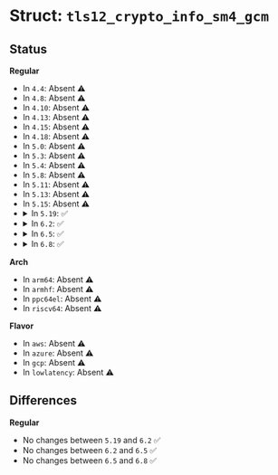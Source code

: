 # Struct: <code>tls12_crypto_info_sm4_gcm</code>

## Status
<b>Regular</b>
<ul>
<li>
In <code>4.4</code>: Absent ⚠️
</li>
<li>
In <code>4.8</code>: Absent ⚠️
</li>
<li>
In <code>4.10</code>: Absent ⚠️
</li>
<li>
In <code>4.13</code>: Absent ⚠️
</li>
<li>
In <code>4.15</code>: Absent ⚠️
</li>
<li>
In <code>4.18</code>: Absent ⚠️
</li>
<li>
In <code>5.0</code>: Absent ⚠️
</li>
<li>
In <code>5.3</code>: Absent ⚠️
</li>
<li>
In <code>5.4</code>: Absent ⚠️
</li>
<li>
In <code>5.8</code>: Absent ⚠️
</li>
<li>
In <code>5.11</code>: Absent ⚠️
</li>
<li>
In <code>5.13</code>: Absent ⚠️
</li>
<li>
In <code>5.15</code>: Absent ⚠️
</li>
<li>
<details>
<summary>In <code>5.19</code>: ✅</summary>

```c
struct tls12_crypto_info_sm4_gcm {
    struct tls_crypto_info info;
    unsigned char iv[8];
    unsigned char key[16];
    unsigned char salt[4];
    unsigned char rec_seq[8];
};
```
</details>
</li>
<li>
<details>
<summary>In <code>6.2</code>: ✅</summary>

```c
struct tls12_crypto_info_sm4_gcm {
    struct tls_crypto_info info;
    unsigned char iv[8];
    unsigned char key[16];
    unsigned char salt[4];
    unsigned char rec_seq[8];
};
```
</details>
</li>
<li>
<details>
<summary>In <code>6.5</code>: ✅</summary>

```c
struct tls12_crypto_info_sm4_gcm {
    struct tls_crypto_info info;
    unsigned char iv[8];
    unsigned char key[16];
    unsigned char salt[4];
    unsigned char rec_seq[8];
};
```
</details>
</li>
<li>
<details>
<summary>In <code>6.8</code>: ✅</summary>

```c
struct tls12_crypto_info_sm4_gcm {
    struct tls_crypto_info info;
    unsigned char iv[8];
    unsigned char key[16];
    unsigned char salt[4];
    unsigned char rec_seq[8];
};
```
</details>
</li>
</ul>
<b>Arch</b>
<ul>
<li>
In <code>arm64</code>: Absent ⚠️
</li>
<li>
In <code>armhf</code>: Absent ⚠️
</li>
<li>
In <code>ppc64el</code>: Absent ⚠️
</li>
<li>
In <code>riscv64</code>: Absent ⚠️
</li>
</ul>
<b>Flavor</b>
<ul>
<li>
In <code>aws</code>: Absent ⚠️
</li>
<li>
In <code>azure</code>: Absent ⚠️
</li>
<li>
In <code>gcp</code>: Absent ⚠️
</li>
<li>
In <code>lowlatency</code>: Absent ⚠️
</li>
</ul>

## Differences
<b>Regular</b>
<ul>
<li>
No changes between <code>5.19</code> and <code>6.2</code> ✅
</li>
<li>
No changes between <code>6.2</code> and <code>6.5</code> ✅
</li>
<li>
No changes between <code>6.5</code> and <code>6.8</code> ✅
</li>
</ul>
